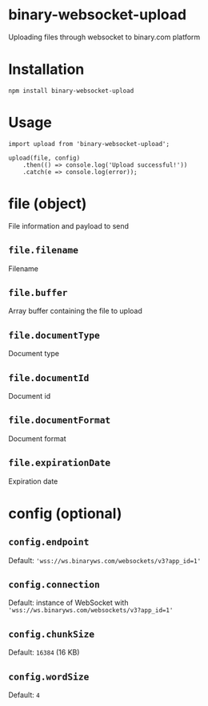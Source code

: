 # binary-websocket-upload
Uploading files through websocket to binary.com platform

# Installation

```
npm install binary-websocket-upload
```

# Usage

```
import upload from 'binary-websocket-upload';

upload(file, config)
	.then(() => console.log('Upload successful!'))
	.catch(e => console.log(error));
```

# file (object)

File information and payload to send

## `file.filename`

Filename

## `file.buffer`

Array buffer containing the file to upload

## `file.documentType`

Document type

## `file.documentId`

Document id

## `file.documentFormat`

Document format

## `file.expirationDate`

Expiration date

# config (optional)

## `config.endpoint`

Default: `'wss://ws.binaryws.com/websockets/v3?app_id=1'`

## `config.connection`

Default: instance of WebSocket with `'wss://ws.binaryws.com/websockets/v3?app_id=1'`

## `config.chunkSize`

Default: `16384` (16 KB)

## `config.wordSize`

Default: `4`

